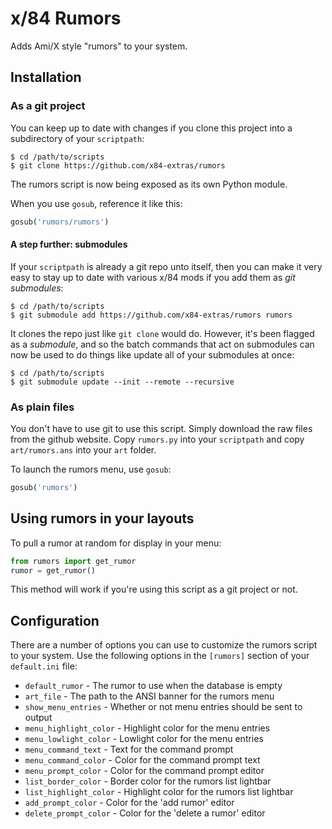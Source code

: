 # x/84 Rumors

Adds Ami/X style "rumors" to your system.

## Installation

### As a git project

You can keep up to date with changes if you clone this project into a
subdirectory of your `scriptpath`:

    $ cd /path/to/scripts
	$ git clone https://github.com/x84-extras/rumors

The rumors script is now being exposed as its own Python module.

When you use `gosub`, reference it like this:

```python
gosub('rumors/rumors')
```

#### A step further: submodules

If your `scriptpath` is already a git repo unto itself, then you can make it
very easy to stay up to date with various x/84 mods if you add them as
*git submodules*:

    $ cd /path/to/scripts
	$ git submodule add https://github.com/x84-extras/rumors rumors

It clones the repo just like `git clone` would do. However, it's been flagged
as a *submodule*, and so the batch commands that act on submodules can now
be used to do things like update all of your submodules at once:

    $ cd /path/to/scripts
	$ git submodule update --init --remote --recursive

### As plain files

You don't have to use git to use this script. Simply download the raw files
from the github website. Copy `rumors.py` into your `scriptpath` and copy
`art/rumors.ans` into your `art` folder.

To launch the rumors menu, use `gosub`:

```python
gosub('rumors')
```

## Using rumors in your layouts

To pull a rumor at random for display in your menu:

```python
from rumors import get_rumor
rumor = get_rumor()
```

This method will work if you're using this script as a git project or not.

## Configuration

There are a number of options you can use to customize the rumors script to
your system. Use the following options in the `[rumors]` section of your
`default.ini` file:

- `default_rumor` - The rumor to use when the database is empty
- `art_file` - The path to the ANSI banner for the rumors menu
- `show_menu_entries` - Whether or not menu entries should be sent to output
- `menu_highlight_color` - Highlight color for the menu entries
- `menu_lowlight_color` - Lowlight color for the menu entries
- `menu_command_text` - Text for the command prompt
- `menu_command_color` - Color for the command prompt text
- `menu_prompt_color` - Color for the command prompt editor
- `list_border_color` - Border color for the rumors list lightbar
- `list_highlight_color` - Highlight color for the rumors list lightbar
- `add_prompt_color` - Color for the 'add rumor' editor
- `delete_prompt_color` - Color for the 'delete a rumor' editor
